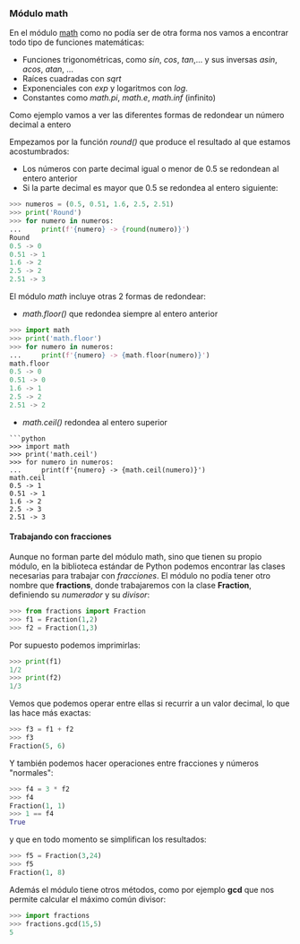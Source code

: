 ### Módulo math

En el módulo [math](https://docs.python.org/3/library/math.html) como no podía ser de otra forma nos vamos a encontrar todo tipo de funciones matemáticas: 

* Funciones trigonométricas, como *sin*, *cos*, *tan*,... y sus inversas *asin*, *acos*, *atan*, ...
* Raíces cuadradas con *sqrt*
* Exponenciales con *exp* y logaritmos con *log*.
* Constantes como *math.pi*, *math.e*, *math.inf* (infinito)


Como ejemplo vamos a ver las diferentes formas de redondear un número decimal a entero

Empezamos por la función *round()* que produce el resultado al que estamos acostumbrados: 

* Los números con parte decimal igual o menor de  0.5 se redondean al entero anterior
* Si la parte decimal es mayor que 0.5 se redondea al entero siguiente:

```python
>>> numeros = (0.5, 0.51, 1.6, 2.5, 2.51)
>>> print('Round')
>>> for numero in numeros:
...     print(f'{numero} -> {round(numero)}')
Round
0.5 -> 0
0.51 -> 1
1.6 -> 2
2.5 -> 2
2.51 -> 3
```

El módulo *math* incluye otras 2 formas de redondear:

* *math.floor()* que redondea siempre al entero anterior

```python
>>> import math
>>> print('math.floor')
>>> for numero in numeros:
...     print(f'{numero} -> {math.floor(numero)}')
math.floor
0.5 -> 0
0.51 -> 0
1.6 -> 1
2.5 -> 2
2.51 -> 2
```


* *math.ceil()* redondea al entero superior
```
```python
>>> import math
>>> print('math.ceil')
>>> for numero in numeros:
...     print(f'{numero} -> {math.ceil(numero)}')
math.ceil
0.5 -> 1
0.51 -> 1
1.6 -> 2
2.5 -> 3
2.51 -> 3
```

#### Trabajando con fracciones

Aunque no forman parte del módulo math, sino que tienen su propio módulo, en la biblioteca estándar de Python podemos encontrar las clases necesarias para trabajar con *fracciones*. El módulo no podía tener otro nombre que **fractions**, donde trabajaremos con la clase **Fraction**, definiendo su *numerador* y su *divisor*:

```python
>>> from fractions import Fraction
>>> f1 = Fraction(1,2) 
>>> f2 = Fraction(1,3) 
```

Por supuesto podemos imprimirlas:

```python
>>> print(f1)
1/2
>>> print(f2)
1/3
```

Vemos que podemos operar entre ellas si recurrir a un valor decimal, lo que las hace más exactas:

```python
>>> f3 = f1 + f2
>>> f3
Fraction(5, 6)
```

Y también podemos hacer operaciones entre fracciones y números "normales":

```python
>>> f4 = 3 * f2
>>> f4
Fraction(1, 1)
>>> 1 == f4
True
```

y que en todo momento se simplifican los resultados:

```python
>>> f5 = Fraction(3,24)
>>> f5
Fraction(1, 8)
```

Además el módulo tiene otros métodos, como por ejemplo **gcd** que nos permite calcular el máximo común divisor:

```python
>>> import fractions
>>> fractions.gcd(15,5)
5
```
